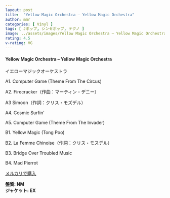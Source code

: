 ```yaml
---
layout: post
title:  "Yellow Magic Orchestra – Yellow Magic Orchestra"
author: mmr
categories: [ Vinyl ]
tags: [ Jポップ, シンセポップ, テクノ ]
image: ../assets/images/Yellow Magic Orchestra – Yellow Magic Orchestra.jpg
rating: 4.5
v-rating: VG
---
```


#### Yellow Magic Orchestra – Yellow Magic Orchestra

イエローマジックオーケストラ

A1. Computer Game (Theme From The Circus)

A2. Firecracker（作曲：マーティン・デニー）

A3  Simoon（作詞：クリス・モズデル）

A4. Cosmic Surfin'

A5. Computer Game (Theme From The Invader)

B1. Yellow Magic (Tong Poo)

B2. La Femme Chinoise（作詞：クリス・モスデル）

B3. Bridge Over Troubled Music

B4. Mad Pierrot

[メルカリで購入](https://jp.mercari.com/item/m19629333134)

<div class="mt-4 mb-4 d-flex align-items-center">
<strong class="mr-1">盤質: NM</strong>
</div>
<div class="mt-4 mb-4 d-flex align-items-center">
<strong class="mr-1">ジャケット: EX</strong>
</div>
